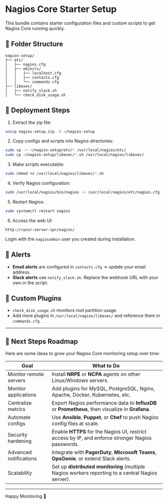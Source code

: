 # Nagios Core Starter Setup

This bundle contains starter configuration files and custom scripts to get Nagios Core running quickly.

## 📂 Folder Structure

```
nagios-setup/
├── etc/
│   ├── nagios.cfg
│   ├── objects/
│   │   ├── localhost.cfg
│   │   ├── contacts.cfg
│   │   └── commands.cfg
├── libexec/
│   ├── notify_slack.sh
│   └── check_disk_usage.sh
```

## 🚀 Deployment Steps

1. Extract the zip file:
```bash
unzip nagios-setup.zip -d ~/nagios-setup
```

2. Copy configs and scripts into Nagios directories:
```bash
sudo cp -r ~/nagios-setup/etc/* /usr/local/nagios/etc/
sudo cp ~/nagios-setup/libexec/*.sh /usr/local/nagios/libexec/
```

3. Make scripts executable:
```bash
sudo chmod +x /usr/local/nagios/libexec/*.sh
```

4. Verify Nagios configuration:
```bash
sudo /usr/local/nagios/bin/nagios -v /usr/local/nagios/etc/nagios.cfg
```

5. Restart Nagios:
```bash
sudo systemctl restart nagios
```

6. Access the web UI:
```
http://<your-server-ip>/nagios/
```
Login with the `nagiosadmin` user you created during installation.

## 🔔 Alerts

- **Email alerts** are configured in `contacts.cfg` → update your email address.  
- **Slack alerts** use `notify_slack.sh`. Replace the webhook URL with your own in the script.

## 🧩 Custom Plugins

- `check_disk_usage.sh` monitors root partition usage.  
- Add more plugins in `/usr/local/nagios/libexec/` and reference them in `commands.cfg`.

---

## 🌱 Next Steps Roadmap

Here are some ideas to grow your Nagios Core monitoring setup over time:

| Goal | What to Do |
|------|------------|
| Monitor remote servers | Install **NRPE** or **NCPA** agents on other Linux/Windows servers. |
| Monitor applications | Add plugins for MySQL, PostgreSQL, Nginx, Apache, Docker, Kubernetes, etc. |
| Centralize metrics | Export Nagios performance data to **InfluxDB** or **Prometheus**, then visualize in **Grafana**. |
| Automate configs | Use **Ansible**, **Puppet**, or **Chef** to push Nagios config files at scale. |
| Security hardening | Enable **HTTPS** for the Nagios UI, restrict access by IP, and enforce stronger Nagios passwords. |
| Advanced notifications | Integrate with **PagerDuty**, **Microsoft Teams**, **OpsGenie**, or extend Slack alerts. |
| Scalability | Set up **distributed monitoring** (multiple Nagios workers reporting to a central Nagios server). |

---

Happy Monitoring 🎉
